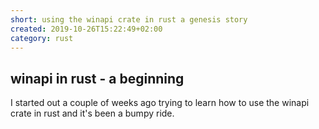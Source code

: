 ```yaml
---
short: using the winapi crate in rust a genesis story
created: 2019-10-26T15:22:49+02:00
category: rust
---
```


## winapi in rust - a beginning

I started out a couple of weeks ago trying to learn how to use the winapi crate in rust and it's been a bumpy ride.
